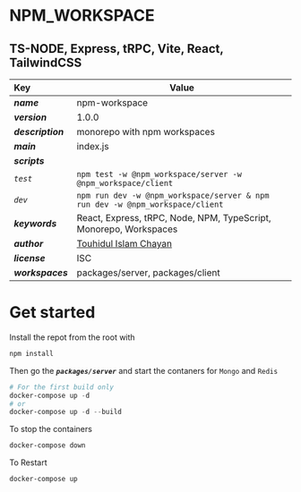 # NPM_WORKSPACE


## TS-NODE, Express, tRPC, Vite, React, TailwindCSS

| Key                       | Value                                                                           |
| :------------------------ | ------------------------------------------------------------------------------- |
| ***name***        | npm-workspace                                                                   |
| ***version***     | 1.0.0                                                                           |
| ***description*** | monorepo with npm workspaces                                                    |
| ***main***        | index.js                                                                        |
| ***scripts***     |                                                                                 |
| *`test`*              | `npm test -w @npm_workspace/server -w @npm_workspace/client`                  |
| *`dev`*                | `npm run dev -w @npm_workspace/server & npm run dev -w @npm_workspace/client` |
| ***keywords***    | React, Express, tRPC, Node, NPM, TypeScript, Monorepo, Workspaces               |
| ***author***      | [Touhidul Islam Chayan](https://chnspart.com "Resume")                                |
| ***license***     | ISC                                                                             |
| ***workspaces***  | packages/server, packages/client                                                |

# Get started

Install the repot from the root with

```powershell
npm install
```

Then go the ***`packages/server`*** and start the contaners for `Mongo` and `Redis`

```powershell
# For the first build only
docker-compose up -d
# or
docker-compose up -d --build
```

To stop the containers

```powershell
docker-compose down
```

To Restart

```powershell
docker-compose up
```
